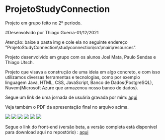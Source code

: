 # ProjetoStudyConnection
Projeto em grupo feito no 2º periodo.

#Desenvolvido por Thiago Guerra-01/12/2021

Atenção: baixe a pasta img e cole ela no seguinte endereço "ProjetoStudyConnection\studyconnection\src\main\resources".

Projeto desenvolvido em grupo com os alunos Joel Mata, Paulo Sendas e Thiago Utsch.

Projeto que visava a construção de uma ideia em algo concreto, e com isso utilizamos diversas ferramentas e tecnologias, como por exemplo
linguagem Java, HTML, CSS, JavaScript, Banco de Dados(PostgreSQL), Nuvem(Microsoft Azure que armazenou nosso banco de dados).

Segue um link de uma jornada de usuária gravada por mim:  <a href="https://www.loom.com/share/0e40cfe0ecfc40af91b25ce70fce5d16">aqui</a>

Veja também o PDF da apresentação final no arquivo acima.

<div>
<img src="https://img.icons8.com/color/48/000000/java-coffee-cup-logo--v1.png"/>
<img src="https://img.icons8.com/color/48/000000/javascript--v1.png"/>
<img src="https://img.icons8.com/color/48/000000/html-5--v1.png"/>
<img src="https://img.icons8.com/color/48/000000/css3.png"/>
<img src="https://img.icons8.com/fluency/48/000000/azure-1.png"/>
<img src="https://img.icons8.com/color/48/000000/postgreesql.png"/>
</div>

Segue o link do front-end (versão beta, a versão completa está disponivel para download aqui no repostório) : <a href="https://thiagoguerra09.github.io/Study_Connection/Study_Connection/index.html">aqui</a>
